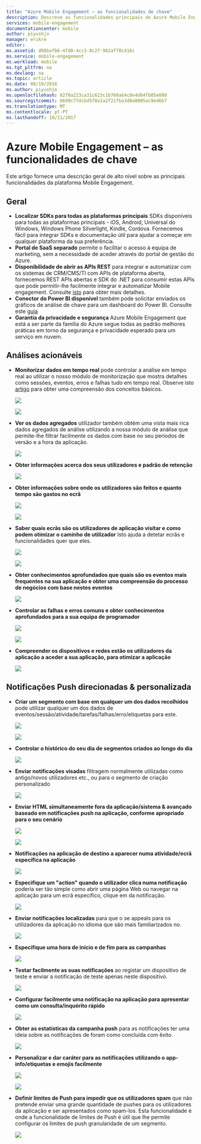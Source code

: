 ```yaml
---
title: "Azure Mobile Engagement – as funcionalidades de chave"
description: Descreve as funcionalidades principais do Azure Mobile Engagement
services: mobile-engagement
documentationcenter: mobile
author: piyushjo
manager: erikre
editor: 
ms.assetid: d98bafb6-4fd0-4cc3-8c2f-962af70c416c
ms.service: mobile-engagement
ms.workload: mobile
ms.tgt_pltfrm: na
ms.devlang: na
ms.topic: article
ms.date: 08/19/2016
ms.author: piyushjo
ms.openlocfilehash: 8270a223ca31c623c1b760a64c0e4d64fb85e080
ms.sourcegitcommit: 6699c77dcbd5f8a1a2f21fba3d0a0005ac9ed6b7
ms.translationtype: MT
ms.contentlocale: pt-PT
ms.lasthandoff: 10/11/2017
---
```

# <a name="azure-mobile-engagement---key-features"></a>Azure Mobile Engagement – as funcionalidades de chave
Este artigo fornece uma descrição geral de alto nível sobre as principais funcionalidades da plataforma Mobile Engagement. 

## <a name="general"></a>**Geral**
* **Localizar SDKs para todas as plataformas principais** SDKs disponíveis para todas as plataformas principais - iOS, Android, Universal do Windows, Windows Phone Silverlight, Kindle, Cordova. 
  Fornecemos fácil para integrar SDKs e documentação útil para ajudar a começar em qualquer plataforma da sua preferência. 
* **Portal de SaaS separado** permite o facilitar o acesso à equipa de marketing, sem a necessidade de aceder através do portal de gestão do Azure. 
* **Disponibilidade de abrir as APIs REST** para integrar e automatizar com os sistemas de CRM/CMS/TI com APIs de plataforma aberta, fornecemos REST APIs abertas e SDK do .NET para consumir estas APIs que pode permitir-lhe facilmente integrar e automatizar Mobile engagement. Consulte [isto](mobile-engagement-api-authentication.md) para obter mais detalhes. 
* **Conector do Power BI disponível** também pode solicitar enviados os gráficos de análise de chave para um dashboard do Power BI. Consulte este [guia](https://powerbi.microsoft.com/en-us/documentation/powerbi-content-pack-azure-mobile/)
* **Garantia da privacidade e segurança** Azure Mobile Engagement que está a ser parte da família do Azure segue todas as padrão melhores práticas em torno da segurança e privacidade esperado para um serviço em nuvem.

## <a name="actionable-analytics"></a>**Análises acionáveis**
* **Monitorizar dados em tempo real** pode controlar a análise em tempo real ao utilizar o nosso módulo de monitorização que mostra detalhes como sessões, eventos, erros e falhas tudo em tempo real. Observe isto [artigo](mobile-engagement-concepts.md) para obter uma compreensão dos conceitos básicos. 
  
    ![][1]
  
    ![][2]        
* **Ver os dados agregados** utilizador também obtém uma vista mais rica dados agregados de análise utilizando a nossa módulo de análise que permite-lhe filtrar facilmente os dados com base no seu períodos de versão e a hora da aplicação.
  
    ![][3]        
* **Obter informações acerca dos seus utilizadores e padrão de retenção**
  
    ![][4]        
* **Obter informações sobre onde os utilizadores são feitos e quanto tempo são gastos no ecrã**
  
    ![][5]        
  
    ![][6]        
* **Saber quais ecrãs são os utilizadores de aplicação visitar e como podem otimizar o caminho de utilizador** Isto ajuda a detetar ecrãs e funcionalidades quer que eles.
  
    ![][7]        
  
    ![][8]        
* **Obter conhecimentos aprofundados que quais são os eventos mais frequentes na sua aplicação e obter uma compreensão do processo de negócios com base nestes eventos** 
  
    ![][9]    
* **Controlar as falhas e erros comuns e obter conhecimentos aprofundados para a sua equipa de programador**
  
    ![][10]        
  
    ![][11]    
* **Compreender os dispositivos e redes estão os utilizadores da aplicação a aceder a sua aplicação, para otimizar a aplicação** 
  
    ![][12]    

## <a name="targeted--personalized-push-notifications"></a>**Notificações Push direcionadas & personalizada**
* **Criar um segmento com base em qualquer um dos dados recolhidos** pode utilizar qualquer um dos dados de eventos/sessão/atividade/tarefas/falhas/erro/etiquetas para este.
  
    ![][13]
  
    ![][14]        
* **Controlar o histórico do seu dia de segmentos criados ao longo do dia**
  
    ![][15]    
* **Enviar notificações visadas** filtragem normalmente utilizadas como antigo/novos utilizadores etc., ou para o segmento de criação personalizado
  
    ![][16]    
* **Enviar HTML simultaneamente fora da aplicação/sistema & avançado baseado em notificações push na aplicação, conforme apropriado para o seu cenário**
  
    ![][17]    
  
    ![][18]    
* **Notificações na aplicação de destino a aparecer numa atividade/ecrã específica na aplicação**
  
    ![][19]    
* **Especifique um "action" quando o utilizador clica numa notificação** poderia ser tão simple como abrir uma página Web ou navegar na aplicação para um ecrã específico, clique em da notificação. 
  
    ![][20]
* **Enviar notificações localizadas** para que o se appeals para os utilizadores da aplicação no idioma que são mais familiarizados no. 
  
    ![][21]    
* **Especifique uma hora de início e de fim para as campanhas** 
  
    ![][22]    
* **Testar facilmente as suas notificações** ao registar um dispositivo de teste e enviar a notificação de teste apenas neste dispositivo.
  
    ![][23]    
* **Configurar facilmente uma notificação na aplicação para apresentar como um consulta/inquérito rápido**  
  
    ![][24]
* **Obter as estatísticas da campanha push** para as notificações ter uma ideia sobre as notificações de foram como concluída com êxito.
  
    ![][25]    
* **Personalizar e dar caráter para as notificações utilizando o app-info/etiquetas e emojis facilmente** 
  
    ![][26]    
  
    ![][27]    
* **Definir limites de Push para impedir que os utilizadores spam** que não pretende enviar uma grande quantidade de pushes para os utilizadores da aplicação e ser apresentados como spam-los. Esta funcionalidade é onde a funcionalidade de limites de Push é útil que lhe permite configurar os limites de push granularidade de um segmento. 
  
    ![][28]            

<!-- Images -->
[1]: ./media/mobile-engagement-key-features/monitor1.png
[2]: ./media/mobile-engagement-key-features/monitor2.png
[3]: ./media/mobile-engagement-key-features/analytics-filter.png
[4]: ./media/mobile-engagement-key-features/retention.png
[5]: ./media/mobile-engagement-key-features/analytics-geomap.png
[6]: ./media/mobile-engagement-key-features/analytics-session-length.png
[7]: ./media/mobile-engagement-key-features/analytics-activities.png
[8]: ./media/mobile-engagement-key-features/analytics-userpath.png
[9]: ./media/mobile-engagement-key-features/analytics-events.png
[10]: ./media/mobile-engagement-key-features/analyics-errors.png
[11]: ./media/mobile-engagement-key-features/analyics-errors-details.png
[12]: ./media/mobile-engagement-key-features/technicals.png
[13]: ./media/mobile-engagement-key-features/segment.png
[14]: ./media/mobile-engagement-key-features/segment-creation.png
[15]: ./media/mobile-engagement-key-features/segment-history.png
[16]: ./media/mobile-engagement-key-features/segment-push.png
[17]: ./media/mobile-engagement-key-features/out-of-app.png
[18]: ./media/mobile-engagement-key-features/in-app-push.png
[19]: ./media/mobile-engagement-key-features/push-in-activity.png
[20]: ./media/mobile-engagement-key-features/push-action.png
[21]: ./media/mobile-engagement-key-features/push-languages.png
[22]: ./media/mobile-engagement-key-features/push-timeframe.png
[23]: ./media/mobile-engagement-key-features/push-test.png
[24]: ./media/mobile-engagement-key-features/push-poll.png
[25]: ./media/mobile-engagement-key-features/push-stats.png
[26]: ./media/mobile-engagement-key-features/push_personalized.png
[27]: ./media/mobile-engagement-key-features/push_emoji.png
[28]: ./media/mobile-engagement-key-features/push_limits.png









